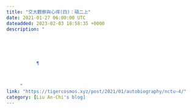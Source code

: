 ```yaml
---
title: "交大觀察與心得(四)：碩二上"
date: 2021-01-27 06:00:00 UTC
dateadded: 2023-02-03 18:58:35 +0000
description: "
    
      
      
        
        
           ¶
        
      
    
     "
link: "https://tigercosmos.xyz/post/2021/01/autobiography/nctu-4/"
category: [Liu An-Chi's blog]
---
```

